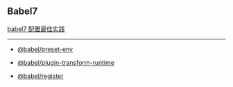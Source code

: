## Babel7

[babel7 配置最佳实践](./babel7.config.md)

---

- [@babel/preset-env](./babel-preset-env/readme.md)

- [@babel/plugin-transform-runtime](./babel-plugin-transform-runtime/readme.md)

- [@babel/register](./babel-register/readme.md)

